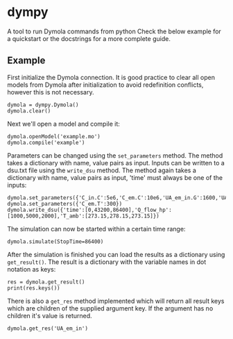 # dympy
A tool to run Dymola commands from python
Check the below example for a quickstart or the docstrings for a more complete guide.

## Example

First initialize the Dymola connection. It is good practice to clear all open models from Dymola after initialization to avoid redefinition conflicts, however this is not necessary.

```
dymola = dympy.Dymola()
dymola.clear()
```

Next we'll open a model and compile it:

```
dymola.openModel('example.mo')
dymola.compile('example')
```

Parameters can be changed using the `set_parameters` method. The method takes a dictionary with name, value pairs as input.
Inputs can be written to a dsu.txt file  using the `write_dsu` method. The method again takes a dictionary with name, value pairs as input, 'time' must always be one of the inputs:

```
dymola.set_parameters({'C_in.C':5e6,'C_em.C':10e6,'UA_em_in.G':1600,'UA_in_amb.G':200})
dymola.set_parameters({'C_em.T':300})
dymola.write_dsu({'time':[0,43200,86400],'Q_flow_hp':[1000,5000,2000],'T_amb':[273.15,278.15,273.15]})
```

The simulation can now be started within a certain time range:

```
dymola.simulate(StopTime=86400)
```

After the simulation is finished you can load the results as a dictionary using `get_result()`.
The result is a dictionary with the variable names in dot notation as keys:

```
res = dymola.get_result()
print(res.keys())
```

There is also a `get_res` method implemented which will return all result keys which are children of the supplied argument key.
If the argument has no children it's value is returned.

```
dymola.get_res('UA_em_in')
```


